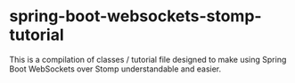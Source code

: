 # spring-boot-websockets-stomp-tutorial
This is a compilation of classes / tutorial file designed to make using Spring Boot WebSockets over Stomp understandable and easier.
